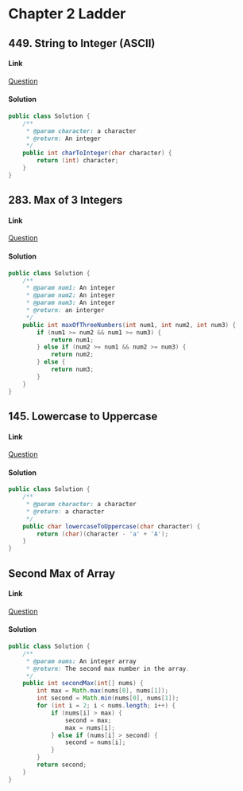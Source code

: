 # Chapter 2 Ladder

<a name="uDLGy"></a>
## 449. String to Integer (ASCII)
<a name="o0mZs"></a>
#### Link
[Question](https://www.lintcode.com/problem/char-to-integer/description?_from=ladder&&fromId=71)
<a name="bWmQC"></a>
#### Solution
```java
public class Solution {
    /**
     * @param character: a character
     * @return: An integer
     */
    public int charToInteger(char character) {
        return (int) character;
    }
}
```
<a name="EGBTg"></a>
## 283. Max of 3 Integers
<a name="6TLde"></a>
#### Link
[Question](https://www.lintcode.com/problem/max-of-3-numbers/description?_from=ladder&&fromId=71)
<a name="cMdNp"></a>
#### Solution
```java
public class Solution {
    /**
     * @param num1: An integer
     * @param num2: An integer
     * @param num3: An integer
     * @return: an interger
     */
    public int maxOfThreeNumbers(int num1, int num2, int num3) {
        if (num1 >= num2 && num1 >= num3) {
            return num1;
        } else if (num2 >= num1 && num2 >= num3) {
            return num2;
        } else {
            return num3;
        }
    }
}
```
<a name="yd9cX"></a>
## 145. Lowercase to Uppercase
<a name="7Wvnl"></a>
#### Link
[Question](https://www.lintcode.com/problem/lowercase-to-uppercase/description?_from=ladder&&fromId=71)
<a name="f2P7E"></a>
#### Solution
```java
public class Solution {
    /**
     * @param character: a character
     * @return: a character
     */
    public char lowercaseToUppercase(char character) {
        return (char)(character - 'a' + 'A');
    }
}
```
<a name="a4fvO"></a>
## Second Max of Array
<a name="xlwb8"></a>
#### Link
[Question](https://www.lintcode.com/problem/second-max-of-array/description?_from=ladder&&fromId=71)
<a name="tSwyf"></a>
#### Solution
```java
public class Solution {
    /**
     * @param nums: An integer array
     * @return: The second max number in the array.
     */
    public int secondMax(int[] nums) {
        int max = Math.max(nums[0], nums[1]);
        int second = Math.min(nums[0], nums[1]);
        for (int i = 2; i < nums.length; i++) {
            if (nums[i] > max) {
                second = max;
                max = nums[i];
            } else if (nums[i] > second) {
                second = nums[i];
            }
        }
        return second;
    }
}
```

